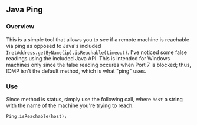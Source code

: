 ## Java Ping

### Overview
This is a simple tool that allows you to see if a remote machine is reachable
via ping as opposed to Java's included `InetAddress.getByName(ip).isReachable(timeout)`.
I've noticed some false readings using the included Java API. This is intended
for Windows machines only since the false reading occures when Port 7 is
blocked; thus, ICMP isn't the default method, which is what "ping" uses.

### Use
Since method is status, simply use the following call, where `host` a string with
the name of the machine you're trying to reach.

`Ping.isReachable(host);`